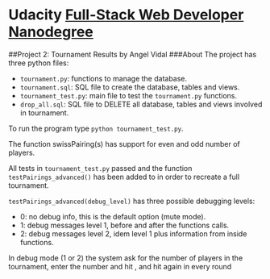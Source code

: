# Udacity [Full-Stack Web Developer Nanodegree](https://www.udacity.com/course/nd004)
##Project 2: Tournament Results </h2>
by Angel Vidal
###About
The project has three python files:
* `tournament.py`: functions to manage the database.
* `tournament.sql`: SQL file to create the database, tables and views.
* `tournament_test.py`: main file to test the `tournament.py` functions.
* `drop_all.sql`: SQL file to DELETE all database, tables and views involved 
in tournament.

To run the program type `python tournament_test.py`.

The function swissPairing(s) has support for even and odd number of players.

All tests in `tournament_test.py` passed and the function 
`testPairings_advanced()` has been added to in order to recreate a full 
tournament.

`testPairings_advanced(debug_level)` has three possible debugging levels:
* 0: no debug info, this is the default option (mute mode).
* 1: debug messages level 1, before and after the functions calls.
* 2: debug messages level 2, idem level 1 plus information from inside functions.

In debug mode (1 or 2) the system ask for the number of players in the 
tournament, enter the number and hit <enter>, and hit <enter> again in every
 round 
